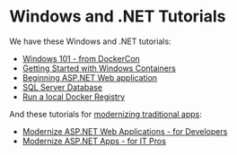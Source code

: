 # Windows and .NET Tutorials

We have these Windows and .NET tutorials:

* [Windows 101 - from DockerCon](../dockercon-us-2017/windows-101)
* [Getting Started with Windows Containers](windows-containers/)
* [Beginning ASP.NET Web application](aspnet-web/README.md)
* [SQL Server Database](sql-server/README.md)
* [Run a local Docker Registry](registry/README.md)

And these tutorials for [modernizing traditional apps](modernize-traditional-apps/README.md):

* [Modernize ASP.NET Web Applications - for Developers](modernize-traditional-apps/modernize-aspnet/README.md)
* [Modernize ASP.NET Apps - for IT Pros](modernize-traditional-apps/modernize-aspnet-ops/README.md)
